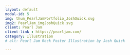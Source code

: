 ```yaml
---
layout: default
modal-id: 5
img: thum_PearlJamPortfolio_JoshQuick.svg
img2: PearlJam_imgJoshQuick.svg
client: Pearl Jam
client-link : https://pearljam.com/
category: Illustration
# alt: Pearl Jam Rock Poster Illustration by Josh Quick

---
```

